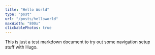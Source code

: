 ```yaml
---
title: "Hello World"
type: "post"
url: "/posts/helloworld"
maxWidth: "800x"
clickablePhotos: true
---
```


This is just a test markdown document to try out some navigation setup stuff with Hugo.